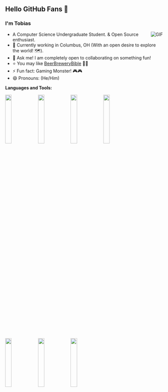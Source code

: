 ## Hello GitHub Fans 👋

### I'm Tobias
<img align="right" alt="GIF" src="https://media1.giphy.com/media/PiQejEf31116URju4V/giphy.gif" />

- A Computer Science Undergraduate Student. & Open Source enthusiast.
- 🌱 Currently working in Columbus, OH (With an open desire to explore the world! 🗺️).
- 💬 Ask me! I am completely open to collaborating on something fun! 
- ⭐ You may like [BeerBreweryBible](https://github.com/Tobias2023/beer-brewery-bible) 🍺🍺
- ⚡ Fun fact: Gaming Monster! 🎮🎮
- 😄 Pronouns: (He/Him)

**Languages and Tools:**

  <!--
  To get logos: https://www.vectorlogo.zone or https://simpleicons.org/
  -->

<code><img width="20%" src="https://www.vectorlogo.zone/logos/reactjs/reactjs-ar21.svg"></code>
<code><img width="20%" src="https://www.vectorlogo.zone/logos/docker/docker-ar21.svg"></code>
<code><img width="20%" src="https://www.vectorlogo.zone/logos/pocoo_flask/pocoo_flask-ar21.svg"></code>
<code><img width="20%" src="https://www.vectorlogo.zone/logos/python/python-ar21.svg"></code>
<code><img width="20%" src="https://www.vectorlogo.zone/logos/google_chrome/google_chrome-ar21.svg"></code>
<code><img width="20%" src="https://www.vectorlogo.zone/logos/eslint/eslint-ar21.svg"></code>
<code><img width="20%" src="https://www.vectorlogo.zone/logos/javascript/javascript-ar21.svg"></code>





